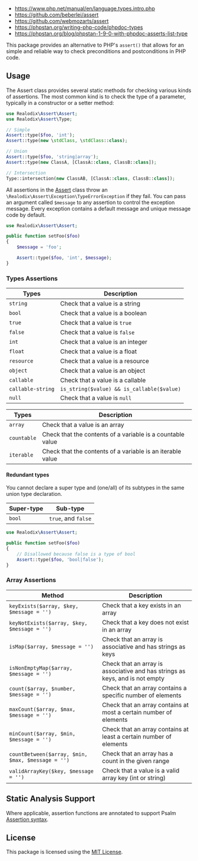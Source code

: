 - https://www.php.net/manual/en/language.types.intro.php
- https://github.com/beberlei/assert
- https://github.com/webmozarts/assert
- https://phpstan.org/writing-php-code/phpdoc-types
- https://phpstan.org/blog/phpstan-1-9-0-with-phpdoc-asserts-list-type

This package provides an alternative to PHP's `assert()` that allows for an simple and reliable way
to check preconditions and postconditions in PHP code.

Usage
-------

The Assert class provides several static methods for checking various kinds of assertions. The most
common kind is to check the type of a parameter, typically in a constructor or a setter method:

```php
use Realodix\Assert\Assert;
use Realodix\Assert\Type;

// Simple
Assert::type($foo, 'int');
Assert::type(new \stdClass, \stdClass::class);

// Union
Assert::type($foo, 'string|array');
Assert::type(new ClassA, [ClassA::class, ClassB::class]);

// Intersection
Type::intersection(new ClassAB, [ClassA::class, ClassB::class]);
```

All assertions in the [Assert](src/Assert.php) class throw an `\Realodix\Assert\Exception\TypeErrorException` if they fail.
You can pass an argument called `$message` to any assertion to control the exception message. Every exception contains a default
message and unique message code by default.

```php
use Realodix\Assert\Assert;

public function setFoo($foo)
{
    $message = 'foo';

    Assert::type($foo, 'int', $message);
}
```

### Types Assertions
Types      | Description
---------- | ------------------------------------------------------------------
`string`   | Check that a value is a string
`bool`     | Check that a value is a boolean
`true`     | Check that a value is `true`
`false`    | Check that a value is `false`
`int`      | Check that a value is an integer
`float`    | Check that a value is a float
`resource` | Check that a value is a resource
`object`   | Check that a value is an object
`callable` | Check that a value is a callable
`callable-string` | `is_string($value) && is_callable($value)`
`null`     | Check that a value is `null`

Types       | Description
----------- | ------------------------------------------------------------------
`array`     | Check that a value is an array
`countable` | Check that the contents of a variable is a countable value
`iterable`  | Check that the contents of a variable is an iterable value

#### Redundant types
You cannot declare a super type and (one/all) of its subtypes in the same union type declaration.

Super-type | Sub-type
---------- | -------------------------------------------------------------------
`bool`     | `true`, and  `false`

```php
use Realodix\Assert\Assert;

public function setFoo($foo)
{
    // Disallowed because false is a type of bool
    Assert::type($foo, 'bool|false');
}
```


### Array Assertions
Method                                            | Description
------------------------------------------------- | ------------------------------------------------------------------
`keyExists($array, $key, $message = '')`          | Check that a key exists in an array
`keyNotExists($array, $key, $message = '')`       | Check that a key does not exist in an array
`isMap($array, $message = '')`                    | Check that an array is associative and has strings as keys
`isNonEmptyMap($array, $message = '')`            | Check that an array is associative and has strings as keys, and is not empty
`count($array, $number, $message = '')`           | Check that an array contains a specific number of elements
`maxCount($array, $max, $message = '')`           | Check that an array contains at most a certain number of elements
`minCount($array, $min, $message = '')`           | Check that an array contains at least a certain number of elements
`countBetween($array, $min, $max, $message = '')` | Check that an array has a count in the given range
`validArrayKey($key, $message = '')`              | Check that a value is a valid array key (int or string)


## Static Analysis Support
Where applicable, assertion functions are annotated to support Psalm [Assertion syntax](https://psalm.dev/docs/annotating_code/assertion_syntax/).


## License
This package is licensed using the [MIT License](/LICENSE).


[phpEmpty]: https://www.php.net/manual/en/function.empty.php
